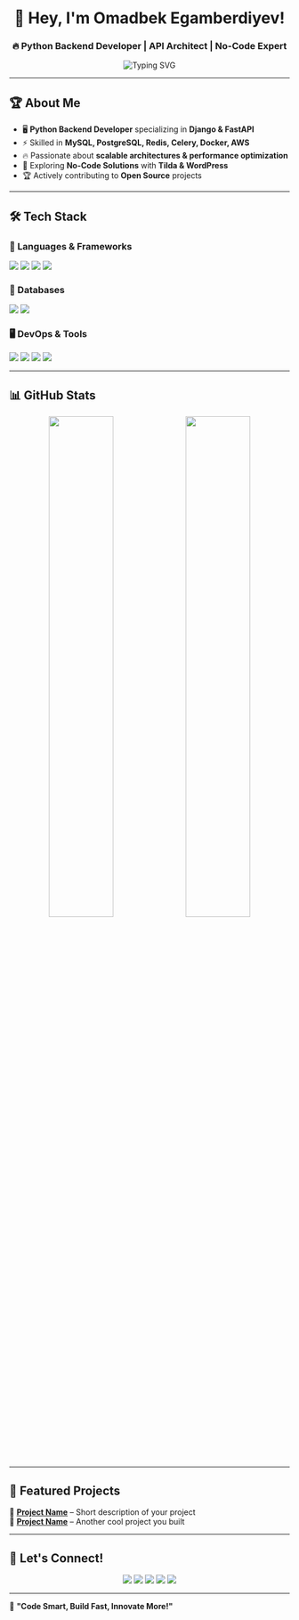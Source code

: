 <!-- 🚀 Hey, I'm Omadbek Egamberdiyev! -->
<h1 align="center">🚀 Hey, I'm Omadbek Egamberdiyev!</h1>
<h3 align="center">🔥 Python Backend Developer | API Architect | No-Code Expert</h3>

<p align="center">
  <img src="https://readme-typing-svg.herokuapp.com?font=Fira+Code&duration=2500&color=F7A008&center=true&vCenter=true&width=600&height=50&lines=Backend+Developer;Django+%7C+FastAPI+%7C+MySQL+%7C+Redis;Building+Scalable+and+Secure+Web+Apps" alt="Typing SVG" />
</p>

---

## 🏆 About Me  

- 🖥️ **Python Backend Developer** specializing in **Django & FastAPI**  
- ⚡ Skilled in **MySQL, PostgreSQL, Redis, Celery, Docker, AWS**  
- 🔥 Passionate about **scalable architectures & performance optimization**  
- 🚀 Exploring **No-Code Solutions** with **Tilda & WordPress**  
- 🏆 Actively contributing to **Open Source** projects  

---

## 🛠️ Tech Stack  

### 🚀 Languages & Frameworks  
<p>
  <img src="https://img.shields.io/badge/Python-3776AB?style=for-the-badge&logo=python&logoColor=white" />
  <img src="https://img.shields.io/badge/Django-092E20?style=for-the-badge&logo=django&logoColor=white" />
  <img src="https://img.shields.io/badge/FastAPI-009688?style=for-the-badge&logo=fastapi&logoColor=white" />
  <img src="https://img.shields.io/badge/JavaScript-F7DF1E?style=for-the-badge&logo=javascript&logoColor=black" />
</p>

### 💾 Databases  
<p>
  <img src="https://img.shields.io/badge/PostgreSQL-336791?style=for-the-badge&logo=postgresql&logoColor=white" />
  <img src="https://img.shields.io/badge/MySQL-4479A1?style=for-the-badge&logo=mysql&logoColor=white" />
</p>

### 🖥️ DevOps & Tools  
<p>
  <img src="https://img.shields.io/badge/Docker-2496ED?style=for-the-badge&logo=docker&logoColor=white" />
  <img src="https://img.shields.io/badge/AWS-FF9900?style=for-the-badge&logo=amazonaws&logoColor=white" />
  <img src="https://img.shields.io/badge/Git-F05032?style=for-the-badge&logo=git&logoColor=white" />
  <img src="https://img.shields.io/badge/Linux-FCC624?style=for-the-badge&logo=linux&logoColor=black" />
</p>

---

## 📊 GitHub Stats  
<p align="center">
  <img src="https://github-readme-stats.vercel.app/api?username=OmadbekEgamberdiyev&show_icons=true&theme=radical" width="48%" />
  <img src="https://github-readme-streak-stats.herokuapp.com/?user=OmadbekEgamberdiyev&theme=radical" width="48%" />
</p>

---

## 🌟 Featured Projects  
🔗 **[Project Name](#)** – Short description of your project  
🔗 **[Project Name](#)** – Another cool project you built  

---

## 🔗 Let's Connect!  
<p align="center">
  <a href="https://t.me/softwaredeveloper_uz"><img src="https://img.shields.io/badge/Telegram-2CA5E0?style=for-the-badge&logo=telegram&logoColor=white" /></a>
  <a href="https://www.instagram.com/yourinstagram"><img src="https://img.shields.io/badge/Instagram-E4405F?style=for-the-badge&logo=instagram&logoColor=white" /></a>
  <a href="https://www.youtube.com/youryoutube"><img src="https://img.shields.io/badge/YouTube-FF0000?style=for-the-badge&logo=youtube&logoColor=white" /></a>
  <a href="https://www.linkedin.com/in/yourlinkedin"><img src="https://img.shields.io/badge/LinkedIn-0077B5?style=for-the-badge&logo=linkedin&logoColor=white" /></a>
  <a href="mailto:youremail@gmail.com"><img src="https://img.shields.io/badge/Email-D14836?style=for-the-badge&logo=gmail&logoColor=white" /></a>
</p>

---

🚀 **"Code Smart, Build Fast, Innovate More!"**  
